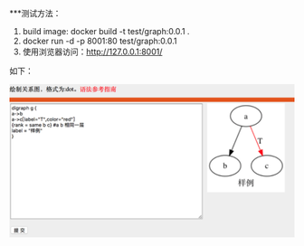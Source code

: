 ***测试方法：

1. build image: docker build -t test/graph:0.0.1 .
2. docker run -d -p 8001:80 test/graph:0.0.1
3. 使用浏览器访问：http://127.0.0.1:8001/ 

如下：

![avatar](/static/images/sample.png)
